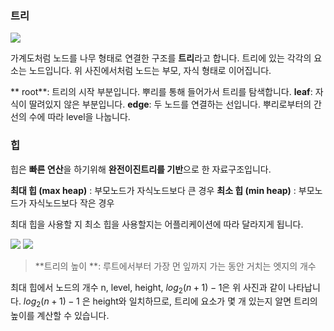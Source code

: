 
### 트리
![](https://images.velog.io/images/nnoshel/post/30f25c9e-553e-490f-aa22-288c4f0756a8/image.png)

가계도처럼 노드를 나무 형태로 연결한 구조를 **트리**라고 합니다.
트리에 있는 각각의 요소는 노드입니다.
위 사진에서처럼 노드는 부모, 자식 형태로 이어집니다.
>
** root**: 트리의 시작 부분입니다. 뿌리를 통해 들어가서 트리를 탐색합니다.
**leaf**: 자식이 딸려있지 않은 부분입니다.
**edge**: 두 노드를 연결하는 선입니다. 뿌리로부터의 간선의 수에 따라 level을 나눕니다.

### 힙
힙은 **빠른 연산**을 하기위해 **완전이진트리를 기반**으로 한 자료구조입니다. 
>
**최대 힙 (max heap)** : 부모노드가 자식노드보다 큰 경우
**최소 힙 (min heap)** : 부모노드가 자식노드보다 작은 경우

최대 힙을 사용할 지 최소 힙을 사용할지는 어플리케이션에 따라 달라지게 됩니다. 

![](https://images.velog.io/images/nnoshel/post/179ad484-bade-4984-bd72-9c849200fd04/image.png)
![](https://images.velog.io/images/nnoshel/post/c1dd67db-e309-4e9d-a0e4-0d905cdb3ac8/image.png)

> **트리의 높이 **: 루트에서부터 가장 먼 잎까지 가는 동안 거치는 엣지의 개수

최대 힙에서 노드의 개수 n, level, height,  $log_2(n+1) -1$은 위 사진과 같이 나타납니다. 
$log_2(n+1) -1$ 은 height와 일치하므로, 트리에 요소가 몇 개 있는지 알면 트리의 높이를 계산할 수 있습니다.
